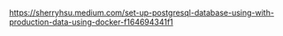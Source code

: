 https://sherryhsu.medium.com/set-up-postgresql-database-using-with-production-data-using-docker-f164694341f1